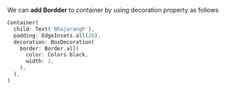 We can **add Bordder** to container by using decoration property as follows

```dart
Container(
  child: Text('Bhajarangh'),
  padding: EdgeInsets.all(20),
  decoration: BoxDecoration(
    border: Border.all(
      color: Colors.black,
      width: 2,
    ),
  ),
)
```
